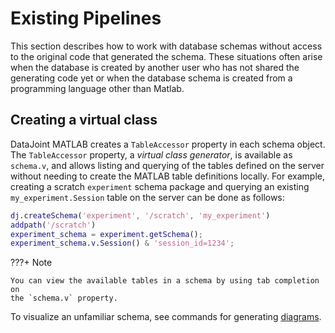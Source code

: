 # Existing Pipelines

This section describes how to work with database schemas without access to the original
code that generated the schema. These situations often arise when the database is
created by another user who has not shared the generating code yet or when the database
schema is created from a programming language other than Matlab.

## Creating a virtual class

DataJoint MATLAB creates a `TableAccessor` property in each schema object. The
`TableAccessor` property, a *virtual class generator*, is available as `schema.v`, and
allows listing and querying of the tables defined on the server without needing to
create the MATLAB table definitions locally. For example, creating a scratch
`experiment` schema package and querying an existing `my_experiment.Session` table on
the server can be done as follows:

``` matlab
dj.createSchema('experiment', '/scratch', 'my_experiment')
addpath('/scratch')
experiment_schema = experiment.getSchema();
experiment_schema.v.Session() & 'session_id=1234';
```

???+ Note

    You can view the available tables in a schema by using tab completion on
    the `schema.v` property.

To visualize an unfamiliar schema, see commands for generating [diagrams](../../getting-started/#diagram).
